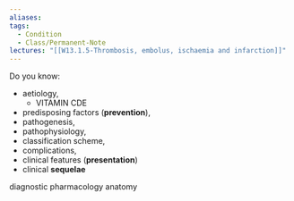 ```yaml
---
aliases: 
tags:
  - Condition
  - Class/Permanent-Note
lectures: "[[W13.1.5-Thrombosis, embolus, ischaemia and infarction]]"
---
```


Do you know:
- aetiology, 
	- VITAMIN CDE
- predisposing factors (**prevention**), 
- pathogenesis, 
- pathophysiology, 
- classification scheme, 
- complications, 
- clinical features (**presentation**)
- clinical **sequelae**

diagnostic
pharmacology
anatomy
